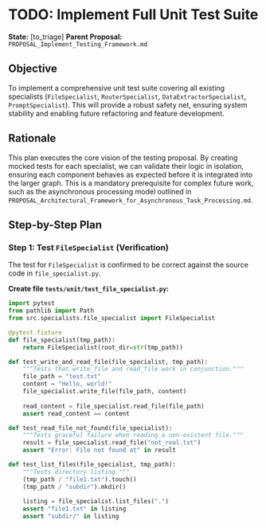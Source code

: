 # TODO: Implement Full Unit Test Suite

**State:** [to_triage]
**Parent Proposal:** `PROPOSAL_Implement_Testing_Framework.md`

## Objective
To implement a comprehensive unit test suite covering all existing specialists (`FileSpecialist`, `RouterSpecialist`, `DataExtractorSpecialist`, `PromptSpecialist`). This will provide a robust safety net, ensuring system stability and enabling future refactoring and feature development.

## Rationale
This plan executes the core vision of the testing proposal. By creating mocked tests for each specialist, we can validate their logic in isolation, ensuring each component behaves as expected before it is integrated into the larger graph. This is a mandatory prerequisite for complex future work, such as the asynchronous processing model outlined in `PROPOSAL_Architectural_Framework_for_Asynchronous_Task_Processing.md`.

## Step-by-Step Plan

### Step 1: Test `FileSpecialist` (Verification)

The test for `FileSpecialist` is confirmed to be correct against the source code in `file_specialist.py`.

**Create file `tests/unit/test_file_specialist.py`:**
```python
import pytest
from pathlib import Path
from src.specialists.file_specialist import FileSpecialist

@pytest.fixture
def file_specialist(tmp_path):
    return FileSpecialist(root_dir=str(tmp_path))

def test_write_and_read_file(file_specialist, tmp_path):
    """Tests that write_file and read_file work in conjunction."""
    file_path = "test.txt"
    content = "Hello, world!"
    file_specialist.write_file(file_path, content)
    
    read_content = file_specialist.read_file(file_path)
    assert read_content == content

def test_read_file_not_found(file_specialist):
    """Tests graceful failure when reading a non-existent file."""
    result = file_specialist.read_file("not_real.txt")
    assert "Error: File not found at" in result

def test_list_files(file_specialist, tmp_path):
    """Tests directory listing."""
    (tmp_path / "file1.txt").touch()
    (tmp_path / "subdir").mkdir()
    
    listing = file_specialist.list_files(".")
    assert "file1.txt" in listing
    assert "subdir/" in listing
